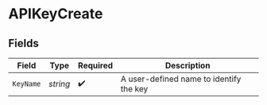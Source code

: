 # APIKeyCreate


## Fields

| Field                                   | Type                                    | Required                                | Description                             |
| --------------------------------------- | --------------------------------------- | --------------------------------------- | --------------------------------------- |
| `KeyName`                               | *string*                                | :heavy_check_mark:                      | A user-defined name to identify the key |